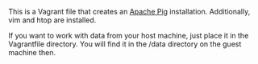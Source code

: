 This is a Vagrant file that creates an [Apache Pig](http://pig.apache.org) installation. Additionally, vim and htop are installed.

If you want to work with data from your host machine, just place it in the Vagrantfile directory. You will find it in the /data directory on the guest machine then.

